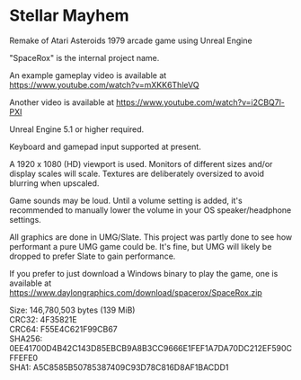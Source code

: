 # Stellar Mayhem
Remake of Atari Asteroids 1979 arcade game using Unreal Engine

"SpaceRox" is the internal project name.

An example gameplay video is available at https://www.youtube.com/watch?v=mXKK6ThleVQ

Another video is available at https://www.youtube.com/watch?v=i2CBQ7l-PXI

Unreal Engine 5.1 or higher required.

Keyboard and gamepad input supported at present.

A 1920 x 1080 (HD) viewport is used. Monitors of different sizes and/or display scales will scale. Textures are deliberately oversized to avoid blurring when upscaled.

Game sounds may be loud. Until a volume setting is added, it's recommended to manually lower the volume in your OS speaker/headphone settings.

All graphics are done in UMG/Slate. This project was partly done to see how performant a pure UMG game could be. It's fine, but UMG will likely be dropped to prefer Slate to gain performance.

If you prefer to just download a Windows binary to play the game, one is available at https://www.daylongraphics.com/download/spacerox/SpaceRox.zip

Size: 146,780,503 bytes (139 MiB)  
CRC32: 4F35821E  
CRC64: F55E4C621F99CB67  
SHA256: 0EE41700D4B42C143D85EBCB9A8B3CC9666E1FEF1A7DA70DC212EF590CFFEFE0  
SHA1: A5C8585B50785387409C93D78C816D8AF1BACDD1
